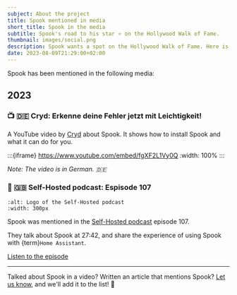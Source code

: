 ```yaml
---
subject: About the project
title: Spook mentioned in media
short_title: Spook in the media
subtitle: Spook's road to his star ⭐️ on the Hollywood Walk of Fame.
thumbnail: images/social.png
description: Spook wants a spot on the Hollywood Walk of Fame. Here is a list of media mentioning Spook for Home Assistant.
date: 2023-08-09T21:29:00+02:00
---
```


Spook has been mentioned in the following media:

## 2023

### 📺 🇩🇪 Cryd: Erkenne deine Fehler jetzt mit Leichtigkeit!

A YouTube video by [Cryd](https://www.youtube.com/watch?v=fgXF2L1Vy0Q) about Spook.
It shows how to install Spook and what it can do for you.

:::{iframe} https://www.youtube.com/embed/fgXF2L1Vy0Q
:width: 100%
:::

_Note: The video is in German. 🇩🇪_

### 🎤 🇬🇧 Self-Hosted podcast: Espisode 107

```{image} https://www.jupiterbroadcasting.com/images/shows/self-hosted.png
:alt: Logo of the Self-Hosted podcast
:width: 300px
```

Spook was mentioned in the [Self-Hosted podcast](https://selfhosted.show/107?t=1662) episode 107.

They talk about Spook at 27:42, and share the experience of using Spook with {term}`Home Assistant`.

[Listen to the episode](https://selfhosted.show/107?t=1662)

---

Talked about Spook in a video? Written an article that mentions Spook? [Let us know](https://github.com/frenck/spook/discussions), and we'll add it to the list! 🙏
